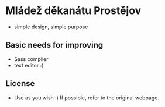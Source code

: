 # Mládež děkanátu Prostějov

- simple design, simple purpose

## Basic needs for improving

- Sass compiler
- text editor :)

## License

- Use as you wish :) If possible, refer to the original webpage.
